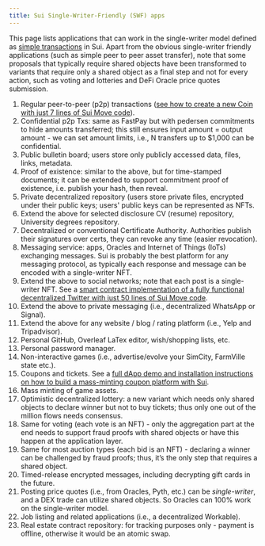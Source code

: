```yaml
---
title: Sui Single-Writer-Friendly (SWF) apps
---
```


This page lists applications that can work in the single-writer model defined as [simple transactions](how-sui-works.md#simple-transactions) in Sui. 
Apart from the obvious single-writer friendly applications (such as simple peer to peer asset transfer), note that some 
proposals that typically require shared objects have been transformed to variants that require only a shared object as a
final step and not for every action, such as voting and lotteries and DeFi Oracle price quotes submission.

1. Regular peer-to-peer (p2p) transactions ([see how to create a new Coin with just 7 lines of Sui Move code](https://www.linkedin.com/posts/chalkiaskostas_startup-smartcontract-cryptocurrency-activity-6946006856528003072-CvI0)).
2. Confidential p2p Txs: same as FastPay but with pedersen commitments to hide amounts transferred; this still ensures 
input amount = output amount - we can set amount limits, i.e., N transfers up to $1,000 can be confidential.
3. Public bulletin board; users store only publicly accessed data, files, links, metadata.
4. Proof of existence: similar to the above, but for time-stamped documents; it can be extended to support commitment 
proof of existence, i.e. publish your hash, then reveal.
5. Private decentralized repository (users store private files, encrypted under their public keys; users' public keys 
can be represented as NFTs.
6. Extend the above for selected disclosure CV (resume) repository, University degrees repository.
7. Decentralized or conventional Certificate Authority. Authorities publish their signatures over certs, they can revoke 
any time (easier revocation).
8. Messaging service: apps, Oracles and Internet of Things (IoTs) exchanging messages. Sui is probably the best platform
for any messaging protocol, as typically each response and message can be encoded with a single-writer NFT.
9. Extend the above to social networks; note that each post is a single-writer NFT. See a [smart contract implementation of a fully functional decentralized Twitter with just 50 lines of Sui Move code](https://github.com/MystenLabs/sui/blob/main/sui_programmability/examples/nfts/sources/chat.move).
10. Extend the above to private messaging (i.e., decentralized WhatsApp or Signal).
11. Extend the above for any website / blog / rating platform (i.e., Yelp and Tripadvisor).
12. Personal GitHub, Overleaf LaTex editor, wish/shopping lists, etc.
13. Personal password manager.
14. Non-interactive games (i.e., advertise/evolve your SimCity, FarmVille state etc.).
15. Coupons and tickets. See a [full dApp demo and installation instructions on how to build a mass-minting coupon platform with Sui](https://github.com/MystenLabs/sui/blob/sui-coupon-v0/examples/coupons/README.md).
16. Mass minting of game assets.
17. Optimistic decentralized lottery: a new variant which needs only shared objects to declare winner but not to buy 
tickets; thus only one out of the million flows needs consensus.
18. Same for voting (each vote is an NFT) - only the aggregation part at the end needs to support fraud proofs with 
shared objects or have this happen at the application layer.
19. Same for most auction types (each bid is an NFT) - declaring a winner can be challenged by fraud proofs; thus, it’s 
the only step that requires a shared object.
20. Timed-release encrypted messages, including decrypting gift cards in the future.
21. Posting price quotes (i.e., from Oracles, Pyth, etc.) can be *single-writer*, and a DEX trade can utilize shared 
objects. So Oracles can 100% work on the single-writer model.
22. Job listing and related applications (i.e., a decentralized Workable).
23. Real estate contract repository: for tracking purposes only - payment is offline, otherwise it would be an atomic 
swap.
